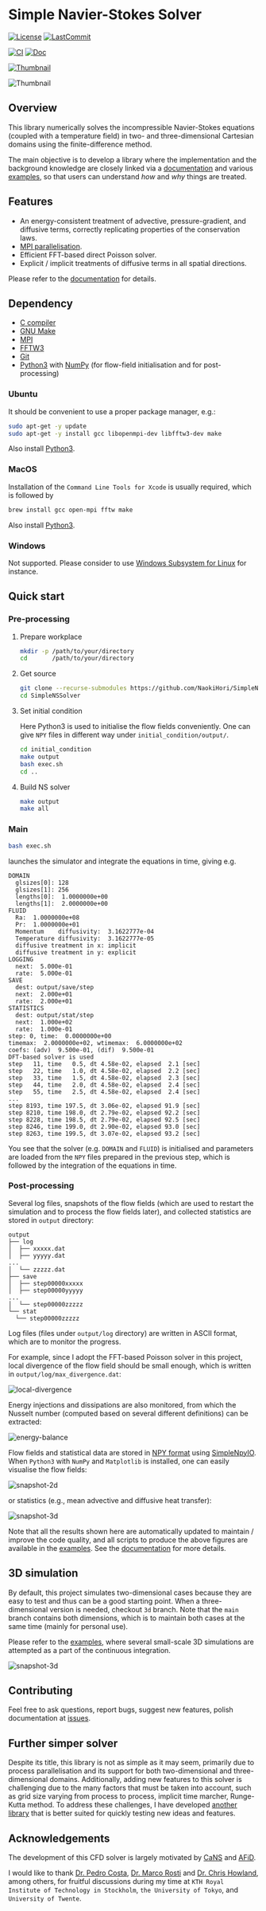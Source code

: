 # Simple Navier-Stokes Solver

[![License](https://img.shields.io/github/license/NaokiHori/SimpleNSSolver)](https://opensource.org/license/MIT) 
[![LastCommit](https://img.shields.io/github/last-commit/NaokiHori/SimpleNSSolver/main)](https://github.com/NaokiHori/SimpleNSSolver/commits/main)

[![CI](https://github.com/NaokiHori/SimpleNSSolver/actions/workflows/ci.yml/badge.svg)](https://github.com/NaokiHori/SimpleNSSolver/actions/workflows/ci.yml)
[![Doc](https://github.com/NaokiHori/SimpleNSSolver/actions/workflows/documentation.yml/badge.svg)](https://naokihori.github.io/SimpleNSSolver)

[![Thumbnail](https://github.com/NaokiHori/SimpleNSSolver/blob/main/docs/source/thumbnail.gif)](https://youtu.be/WUfq8PcEhpU)

![Thumbnail](https://github.com/NaokiHori/SimpleNSSolver/blob/main/docs/source/snapshot3d.png)

## Overview

This library numerically solves the incompressible Navier-Stokes equations (coupled with a temperature field) in two- and three-dimensional Cartesian domains using the finite-difference method.

The main objective is to develop a library where the implementation and the background knowledge are closely linked via a [documentation](https://naokihori.github.io/SimpleNSSolver) and various [examples](https://naokihori.github.io/SimpleNSSolver/examples/main.html), so that users can understand *how* and *why* things are treated.

## Features

- An energy-consistent treatment of advective, pressure-gradient, and diffusive terms, correctly replicating properties of the conservation laws.
- [MPI parallelisation](https://github.com/NaokiHori/SimpleDecomp).
- Efficient FFT-based direct Poisson solver.
- Explicit / implicit treatments of diffusive terms in all spatial directions.

Please refer to the [documentation](https://naokihori.github.io/SimpleNSSolver) for details.

## Dependency

- [C compiler](https://gcc.gnu.org)
- [GNU Make](https://www.gnu.org/software/make/)
- [MPI](https://www.open-mpi.org)
- [FFTW3](https://www.fftw.org)
- [Git](https://git-scm.com)
- [Python3](https://www.python.org) with [NumPy](https://numpy.org) (for flow-field initialisation and for post-processing)

### Ubuntu

It should be convenient to use a proper package manager, e.g.:

```bash
sudo apt-get -y update
sudo apt-get -y install gcc libopenmpi-dev libfftw3-dev make
```

Also install [Python3](https://www.python.org/downloads/).

### MacOS

Installation of the `Command Line Tools for Xcode` is usually required, which is followed by

```bash
brew install gcc open-mpi fftw make
```

Also install [Python3](https://www.python.org/downloads/).

### Windows

Not supported.
Please consider to use [Windows Subsystem for Linux](https://learn.microsoft.com/en-us/windows/wsl/) for instance.

## Quick start

### Pre-processing

1. Prepare workplace

    ```bash
    mkdir -p /path/to/your/directory
    cd       /path/to/your/directory
    ```

1. Get source

    ```bash
    git clone --recurse-submodules https://github.com/NaokiHori/SimpleNSSolver
    cd SimpleNSSolver
    ```

1. Set initial condition

    Here Python3 is used to initialise the flow fields conveniently.
    One can give `NPY` files in different way under `initial_condition/output/`.

    ```bash
    cd initial_condition
    make output
    bash exec.sh
    cd ..
    ```

1. Build NS solver

    ```bash
    make output
    make all
    ```

### Main

```bash
bash exec.sh
```

launches the simulator and integrate the equations in time, giving e.g.

```
DOMAIN
  glsizes[0]: 128
  glsizes[1]: 256
  lengths[0]:  1.0000000e+00
  lengths[1]:  2.0000000e+00
FLUID
  Ra:  1.0000000e+08
  Pr:  1.0000000e+01
  Momentum    diffusivity:  3.1622777e-04
  Temperature diffusivity:  3.1622777e-05
  diffusive treatment in x: implicit
  diffusive treatment in y: explicit
LOGGING
  next:  5.000e-01
  rate:  5.000e-01
SAVE
  dest: output/save/step
  next:  2.000e+01
  rate:  2.000e+01
STATISTICS
  dest: output/stat/step
  next:  1.000e+02
  rate:  1.000e-01
step: 0, time:  0.0000000e+00
timemax:  2.0000000e+02, wtimemax:  6.0000000e+02
coefs: (adv)  9.500e-01, (dif)  9.500e-01
DFT-based solver is used
step   11, time   0.5, dt 4.58e-02, elapsed  2.1 [sec]
step   22, time   1.0, dt 4.58e-02, elapsed  2.2 [sec]
step   33, time   1.5, dt 4.58e-02, elapsed  2.3 [sec]
step   44, time   2.0, dt 4.58e-02, elapsed  2.4 [sec]
step   55, time   2.5, dt 4.58e-02, elapsed  2.4 [sec]
...
step 8193, time 197.5, dt 3.06e-02, elapsed 91.9 [sec]
step 8210, time 198.0, dt 2.79e-02, elapsed 92.2 [sec]
step 8228, time 198.5, dt 2.79e-02, elapsed 92.5 [sec]
step 8246, time 199.0, dt 2.90e-02, elapsed 93.0 [sec]
step 8263, time 199.5, dt 3.07e-02, elapsed 93.2 [sec]
```

You see that the solver (e.g. `DOMAIN` and `FLUID`) is initialised and parameters are loaded from the `NPY` files prepared in the previous step, which is followed by the integration of the equations in time.

### Post-processing

Several log files, snapshots of the flow fields (which are used to restart the simulation and to process the flow fields later), and collected statistics are stored in `output` directory:

```
output
├── log
│  ├── xxxxx.dat
│  ├── yyyyy.dat
...
│  └── zzzzz.dat
├── save
│  ├── step00000xxxxx
│  ├── step00000yyyyy
...
│  └── step00000zzzzz
└── stat
  └── step00000zzzzz
```

Log files (files under `output/log` directory) are written in ASCII format, which are to monitor the progress.

For example, since I adopt the FFT-based Poisson solver in this project, local divergence of the flow field should be small enough, which is written in `output/log/max_divergence.dat`:

![local-divergence](https://raw.githubusercontent.com/NaokiHori/SimpleNSSolver/artifacts/artifacts/typical-2d/divergence.png)

Energy injections and dissipations are also monitored, from which the Nusselt number (computed based on several different definitions) can be extracted:

![energy-balance](https://raw.githubusercontent.com/NaokiHori/SimpleNSSolver/artifacts/artifacts/typical-2d/nusselt_time.png)

Flow fields and statistical data are stored in [NPY format](https://numpy.org/doc/stable/reference/generated/numpy.lib.format.html) using [SimpleNpyIO](https://github.com/NaokiHori/SimpleNpyIO).
When `Python3` with `NumPy` and `Matplotlib` is installed, one can easily visualise the flow fields:

![snapshot-2d](https://raw.githubusercontent.com/NaokiHori/SimpleNSSolver/artifacts/artifacts/typical-2d/snapshot.png)

or statistics (e.g., mean advective and diffusive heat transfer):

![snapshot-3d](https://raw.githubusercontent.com/NaokiHori/SimpleNSSolver/artifacts/artifacts/typical-2d/nusselt_x.png)

Note that all the results shown here are automatically updated to maintain / improve the code quality, and all scripts to produce the above figures are available in the [examples](https://naokihori.github.io/SimpleNSSolver/examples/main.html).
See the [documentation](https://naokihori.github.io/SimpleNSSolver) for more details.

## 3D simulation

By default, this project simulates two-dimensional cases because they are easy to test and thus can be a good starting point.
When a three-dimensional version is needed, checkout `3d` branch.
Note that the `main` branch contains both dimensions, which is to maintain both cases at the same time (mainly for personal use).

Please refer to the [examples](), where several small-scale 3D simulations are attempted as a part of the continuous integration.

![snapshot-3d](https://raw.githubusercontent.com/NaokiHori/SimpleNSSolver/artifacts/artifacts/typical-3d/snapshot.png)

## Contributing

Feel free to ask questions, report bugs, suggest new features, polish documentation at [issues](https://github.com/NaokiHori/SimpleNSSolver/issues).

## Further simper solver

Despite its title, this library is not as simple as it may seem, primarily due to process parallelisation and its support for both two-dimensional and three-dimensional domains.
Additionally, adding new features to this solver is challenging due to the many factors that must be taken into account, such as grid size varying from process to process, implicit time marcher, Runge-Kutta method.
To address these challenges, I have developed [another library](https://github.com/NaokiHori/NS-Sandbox) that is better suited for quickly testing new ideas and features.

## Acknowledgements

The development of this CFD solver is largely motivated by [CaNS](https://github.com/CaNS-World/CaNS) and [AFiD](https://stevensrjam.github.io/Website/afid.html).

I would like to thank [Dr. Pedro Costa](https://p-costa.github.io), [Dr. Marco Rosti](https://groups.oist.jp/cffu/marco-edoardo-rosti) and [Dr. Chris Howland](https://chowland.github.io), among others, for fruitful discussions during my time at `KTH Royal Institute of Technology in Stockholm`, `the University of Tokyo`, and `University of Twente`.

